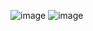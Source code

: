 ![image](https://github.com/user-attachments/assets/3ea36a63-d706-4cd9-a387-32aec304ddb7)
![image](https://github.com/user-attachments/assets/2ef078aa-e463-4a2c-b641-c58607c43423)
